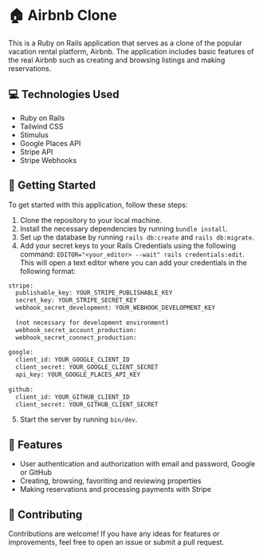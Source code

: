 # 🏠 Airbnb Clone

This is a Ruby on Rails application that serves as a clone of the popular vacation rental platform, Airbnb. The application includes basic features of the real Airbnb such as creating and browsing listings and making reservations.

## 💻 Technologies Used

- Ruby on Rails
- Tailwind CSS
- Stimulus
- Google Places API
- Stripe API
- Stripe Webhooks

## 🚀 Getting Started

To get started with this application, follow these steps:

1. Clone the repository to your local machine.
2. Install the necessary dependencies by running `bundle install`.
3. Set up the database by running `rails db:create` and `rails db:migrate`.
4. Add your secret keys to your Rails Credentials using the following command: `EDITOR="<your_editor> --wait" rails credentials:edit`. This will open
a text editor where you can add your credentials in the following format:
```bash
stripe:
  publishable_key: YOUR_STRIPE_PUBLISHABLE_KEY
  secret_key: YOUR_STRIPE_SECRET_KEY
  webhook_secret_development: YOUR_WEBHOOK_DEVELOPMENT_KEY
  
  (not necessary for development environment)
  webhook_secret_account_production:
  webhook_secret_connect_production:
  
google:
  client_id: YOUR_GOOGLE_CLIENT_ID
  client_secret: YOUR_GOOGLE_CLIENT_SECRET
  api_key: YOUR_GOOGLE_PLACES_API_KEY
  
github:
  client_id: YOUR_GITHUB_CLIENT_ID
  client_secret: YOUR_GITHUB_CLIENT_SECRET
```
5. Start the server by running `bin/dev`.

## 🌟 Features

- User authentication and authorization with email and password, Google or GitHub 
- Creating, browsing, favoriting and reviewing properties
- Making reservations and processing payments with Stripe

## 🤝 Contributing

Contributions are welcome! If you have any ideas for features or improvements, feel free to open an issue or submit a pull request.
